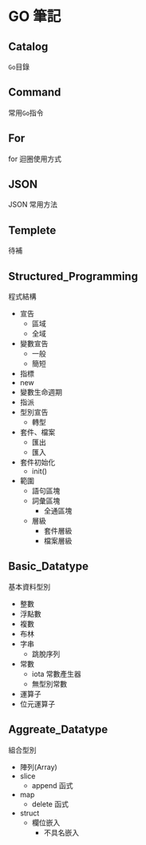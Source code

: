 # GO 筆記

## Catalog

`Go`目錄

## Command

常用`Go`指令

## For

for 迴圈使用方式

## JSON

JSON 常用方法

## Templete

待補

## Structured_Programming

程式結構

* 宣告
    * 區域
    * 全域
* 變數宣告
    * 一般
    * 簡短
* 指標
* new
* 變數生命週期
* 指派
* 型別宣告
    * 轉型
* 套件、檔案
    * 匯出
    * 匯入
* 套件初始化
    * init()
* 範圍
    * 語句區塊
    * 詞彙區塊
        * 全通區塊
    * 層級
        * 套件層級
        * 檔案層級

## Basic_Datatype

基本資料型別

* 整數
* 浮點數
* 複數
* 布林
* 字串
    * 跳脫序列
* 常數
    * iota 常數產生器
    * 無型別常數
* 運算子
* 位元運算子

## Aggreate_Datatype

組合型別

* 陣列(Array)
* slice
    * append 函式
* map
    * delete 函式
* struct
    * 欄位嵌入
        * 不具名嵌入